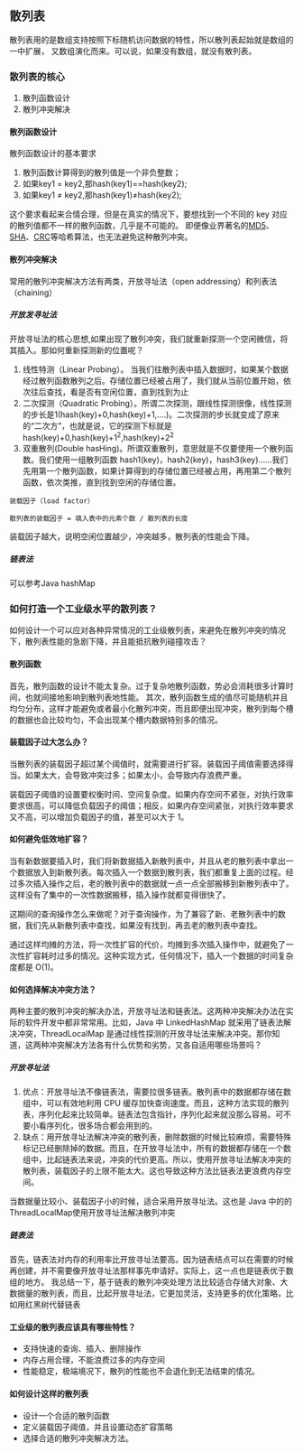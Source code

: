 ## 散列表
散列表用的是数组支持按照下标随机访问数据的特性，所以散列表起始就是数组的一中扩展，
又数组演化而来。可以说，如果没有数组，就没有散列表。

### 散列表的核心
1. 散列函数设计
2. 散列冲突解决

#### 散列函数设计
散列函数设计的基本要求
1. 散列函数计算得到的散列值是一个非负整数；
2. 如果key1 = key2,那hash(key1)==hash(key2);
3. 如果key1 ≠ key2,那hash(key1)≠hash(key2);

这个要求看起来合情合理，但是在真实的情况下，要想找到一个不同的 key 对应的散列值都不一样的散列函数，几乎是不可能的。
即便像业界著名的[MD5]、[SHA]、[CRC]等哈希算法，也无法避免这种散列冲突。

#### 散列冲突解决
常用的散列冲突解决方法有两类，开放寻址法（open addressing）和列表法（chaining）

##### 开放发寻址法
开放寻址法的核心思想,如果出现了散列冲突，我们就重新探测一个空闲微信，将其插入。那如何重新探测新的位置呢？
1. 线性特测（Linear Probing）。 当我们往散列表中插入数据时，如果某个数据经过散列函数散列之后。存储位置已经被占用了，我们就从当前位置开始，依次往后查找，看是否有空闲位置，直到找到为止
2. 二次探测（Quadratic Probing）。所谓二次探测，跟线性探测很像，线性探测的步长是1(hash(key)+0,hash(key)+1,....)。二次探测的步长就变成了原来的“二次方”，也就是说，它的探测下标就是hash(key)+0,hash(key)+1<sup>2</sup>,hash(key)+2<sup>2</sup>
3. 双重散列(Double hasHing)。所谓双重散列，意思就是不仅要使用一个散列函数。我们使用一组散列函数 hash1(key)，hash2(key)，hash3(key)……我们先用第一个散列函数，如果计算得到的存储位置已经被占用，再用第二个散列函数，依次类推，直到找到空闲的存储位置。

`装载因子（load factor）`
```
散列表的装载因子 = 填入表中的元素个数 / 散列表的长度
```
装载因子越大，说明空闲位置越少，冲突越多，散列表的性能会下降。

##### 链表法
可以参考Java hashMap

### 如何打造一个工业级水平的散列表？

如何设计一个可以应对各种异常情况的工业级散列表，来避免在散列冲突的情况下，散列表性能的急剧下降，并且能抵抗散列碰撞攻击？

#### 散列函数
首先，散列函数的设计不能太复杂。过于复杂地散列函数，势必会消耗很多计算时间，也就间接地影响到散列表地性能。
其次，散列函数生成的值尽可能随机并且均匀分布，这样才能避免或者最小化散列冲突，而且即便出现冲突，散列到每个槽的数据也会比较均匀，不会出现某个槽内数据特别多的情况。

#### 装载因子过大怎么办？
当散列表的装载因子超过某个阈值时，就需要进行扩容。装载因子阈值需要选择得当。如果太大，会导致冲突过多；如果太小，会导致内存浪费严重。

装载因子阈值的设置要权衡时间、空间复杂度。如果内存空间不紧张，对执行效率要求很高，可以降低负载因子的阈值；相反，如果内存空间紧张，对执行效率要求又不高，可以增加负载因子的值，甚至可以大于 1。

#### 如何避免低效地扩容？

当有新数据要插入时，我们将新数据插入新散列表中，并且从老的散列表中拿出一个数据放入到新散列表。每次插入一个数据到散列表，我们都重复上面的过程。经过多次插入操作之后，老的散列表中的数据就一点一点全部搬移到新散列表中了。这样没有了集中的一次性数据搬移，插入操作就都变得很快了。

这期间的查询操作怎么来做呢？对于查询操作，为了兼容了新、老散列表中的数据，我们先从新散列表中查找，如果没有找到，再去老的散列表中查找。

通过这样均摊的方法，将一次性扩容的代价，均摊到多次插入操作中，就避免了一次性扩容耗时过多的情况。这种实现方式，任何情况下，插入一个数据的时间复杂度都是 O(1)。

#### 如何选择解决冲突方法？

两种主要的散列冲突的解决办法，开放寻址法和链表法。这两种冲突解决办法在实际的软件开发中都非常常用。比如，Java 中 LinkedHashMap 就采用了链表法解决冲突，ThreadLocalMap 是通过线性探测的开放寻址法来解决冲突。那你知道，这两种冲突解决方法各有什么优势和劣势，又各自适用哪些场景吗？

##### 开放寻址法
1. 优点：开放寻址法不像链表法，需要拉很多链表。散列表中的数据都存储在数组中，可以有效地利用 CPU 缓存加快查询速度。而且，这种方法实现的散列表，序列化起来比较简单。链表法包含指针，序列化起来就没那么容易。可不要小看序列化，很多场合都会用到的。
2. 缺点：用开放寻址法解决冲突的散列表，删除数据的时候比较麻烦，需要特殊标记已经删除掉的数据。而且，在开放寻址法中，所有的数据都存储在一个数组中，比起链表法来说，冲突的代价更高。所以，使用开放寻址法解决冲突的散列表，装载因子的上限不能太大。这也导致这种方法比链表法更浪费内存空间。

当数据量比较小、装载因子小的时候，适合采用开放寻址法。这也是 Java 中的的ThreadLocalMap使用开放寻址法解决散列冲突

##### 链表法
首先，链表法对内存的利用率比开放寻址法要高。因为链表结点可以在需要的时候再创建，并不需要像开放寻址法那样事先申请好。实际上，这一点也是链表优于数组的地方。
我总结一下，基于链表的散列冲突处理方法比较适合存储大对象、大数据量的散列表，而且，比起开放寻址法，它更加灵活，支持更多的优化策略，比如用红黑树代替链表

#### 工业级的散列表应该具有哪些特性？

- 支持快速的查询、插入、删除操作
- 内存占用合理，不能浪费过多的内存空间
- 性能稳定，极端境况下，散列的性能也不会退化到无法结束的情况。

#### 如何设计这样的散列表

- 设计一个合适的散列函数
- 定义装载因子阈值，并且设置动态扩容策略
- 选择合适的散列冲突解决方法。

[MD5]:https://zh.wikipedia.org/wiki/MD5
[SHA]:https://zh.wikipedia.org/wiki/SHA%E5%AE%B6%E6%97%8F
[CRC]:https://zh.wikipedia.org/wiki/%E5%BE%AA%E7%92%B0%E5%86%97%E9%A4%98%E6%A0%A1%E9%A9%97
